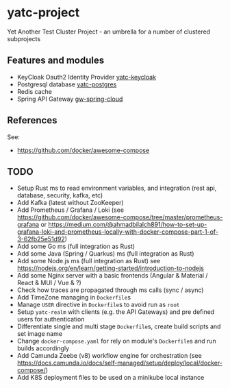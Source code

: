 # yatc-project
Yet Another Test Cluster Project - an umbrella for a number of clustered subprojects

## Features and modules
- KeyCloak Oauth2 Identity Provider [yatc-keycloak](./yatc-keycloak)
- Postgresql database [yatc-postgres](./yatc-postgres)
- Redis cache
- Spring API Gateway [gw-spring-cloud](./gw-spring-cloud)

## References

See:
- https://github.com/docker/awesome-compose

## TODO
- Setup Rust ms to read environment variables, and integration (rest api, database, security, kafka, etc)
- Add Kafka (latest without ZooKeeper)
- Add Prometheus / Grafana / Loki (see https://github.com/docker/awesome-compose/tree/master/prometheus-grafana or https://medium.com/@ahmadbilalch891/how-to-set-up-grafana-loki-and-prometheus-locally-with-docker-compose-part-1-of-3-62fb25e51d92)
- Add some Go ms (full integration as Rust)
- Add some Java (Spring / Quarkus) ms (full integration as Rust)
- Add some Node.js ms (full integration as Rust) see https://nodejs.org/en/learn/getting-started/introduction-to-nodejs
- Add some Nginx server with a basic frontends (Angular & Material / React & MUI / Vue & ?)
- Check how traces are propagated through ms calls (sync / async)
- Add TimeZone managing in `Dockerfile`s
- Manage `USER` directive in `Dockerfile`s to avoid run as `root`
- Setup `yatc-realm` with clients (e.g. the API Gateways) and pre defined users for authentication
- Differentiate single and multi stage `Dockerfile`s, create build scripts and set image name
- Change `docker-compose.yaml` for rely on module's `Dockerfile`s and run builds accordingly
- Add Camunda Zeebe (v8) workflow engine for orchestration (see https://docs.camunda.io/docs/self-managed/setup/deploy/local/docker-compose/)
- Add K8S deployment files to be used on a minikube local instance
